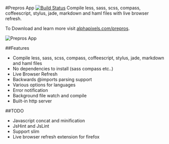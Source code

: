 #Prepros App [![Build Status](https://travis-ci.org/sbspk/Prepros.png?branch=master)](https://travis-ci.org/sbspk/Prepros)
Compile less, sass, scss, compass, coffeescript, stylus, jade, markdown and haml files with live browser refresh.

To Download and learn more visit [alphapixels.com/prepros](http://alphapixels.com/prepros).

![Prepros App](http://alphapixels.com/prepros/img/prepros.png)

##Features
* Compile less, sass, scss, compass, coffeescript, stylus, jade, markdown and haml files
* No dependencies to install (sass compass etc..)
* Live Browser Refresh
* Backwards @imports parsing support
* Various options for languages
* Error notification
* Background file watch and compile
* Built-in http server

##TODO
* Javascript concat and minification
* JsHint and JsLint
* Support slim
* Live browser refresh extension for firefox
